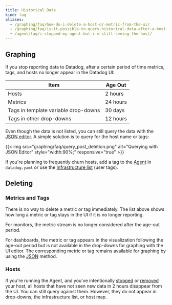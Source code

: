 ```yaml
---
title: Historical Data
kind: faq
aliases:
  - /graphing/faq/how-do-i-delete-a-host-or-metric-from-the-ui/
  - /graphing/faq/is-it-possible-to-query-historical-data-after-a-host-has-been-destroyed/
  - /agent/faq/i-stopped-my-agent-but-i-m-still-seeing-the-host/
---
```


## Graphing

If you stop reporting data to Datadog, after a certain period of time metrics, tags, and hosts no longer appear in the Datadog UI:

| Item                                 | Age Out  |
|--------------------------------------|----------|
| Hosts                                | 2 hours  |
| Metrics                              | 24 hours |
| Tags in template variable drop-downs | 30 days  |
| Tags in other drop-downs             | 12 hours |

Even though the data is not listed, you can still query the data with the [JSON editor][1]. A simple solution is to query for the host name or tags:

{{< img src="graphing/faq/query_post_deletion.png" alt="Querying with JSON Editor" style="width:90%;" responsive="true" >}}

If you're planning to frequently churn hosts, add a tag to the [Agent][2] in `datadog.yaml` or use the [Infrastructure list][3] (user tags).

## Deleting

### Metrics and Tags

There is no way to delete a metric or tag immediately. The list above shows how long a metric or tag stays in the UI if it is no longer reporting.

For monitors, the metric stream is no longer considered after the age-out period.

For dashboards, the metric or tag appears in the visualization following the age-out period but is not available in the drop-downs for graphing with the UI editor. The corresponding metric or tag remains available for graphing by using the [JSON][1] method.

### Hosts

If you're running the Agent, and you've intentionally [stopped][4] or [removed][5] your host, all hosts that have not seen new data in 2 hours disappear from the UI. You can still query against them. However, they do not appear in drop-downs, the infrastructure list, or host map.

[1]: /graphing/graphing_json
[2]: /agent
[3]: /graphing/infrastructure
[4]: /agent/guide/agent-commands/#start-stop-restart-the-agent
[5]: /agent/faq/how-do-i-uninstall-the-agent
